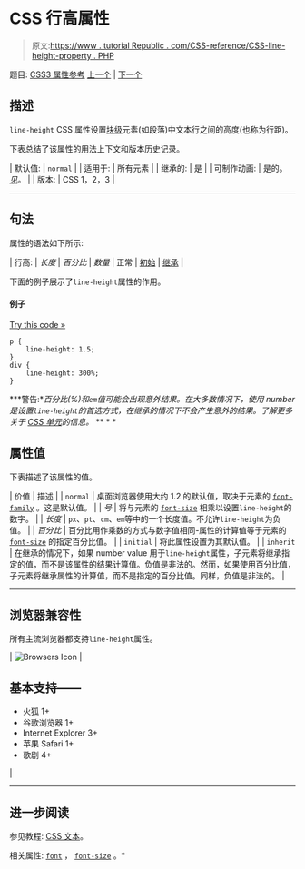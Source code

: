 # CSS 行高属性

> 原文:[https://www . tutorial Republic . com/CSS-reference/CSS-line-height-property . PHP](https://www.tutorialrepublic.com/css-reference/css-line-height-property.php)

题目: [CSS3 属性参考](css3-properties.php) [上一个](css-letter-spacing-property.php) | [下一个](css-list-style-property.php)

## 描述

`line-height` CSS 属性设置[块级](../css-tutorial/css-visual-formatting.php#block-level)元素(如段落)中文本行之间的高度(也称为行距)。

下表总结了该属性的用法上下文和版本历史记录。

| 默认值: | `normal` |
| 适用于: | 所有元素 |
| 继承的: | 是 |
| 可制作动画: | 是的。 [*见*](css-animatable-properties.php)*。* |
| 版本: | CSS 1，2，3 |

* * *

## 句法

属性的语法如下所示:

| 行高: | *长度* &#124; *百分比* &#124; *数量* &#124; 正常 &#124; [初始](../definitions.php#initial) &#124; [继承](../definitions.php#inherit) |

下面的例子展示了`line-height`属性的作用。

#### 例子

[Try this code »](../codelab.php?topic=css&file=line-height-property "Try this code using online Editor")

```
p {
    line-height: 1.5;
}
div {
    line-height: 300%;
}
```

 ***警告:**百分比(%)和`em`值可能会出现意外结果。在大多数情况下，使用 number 是设置`line-height`的首选方式，在继承的情况下不会产生意外的结果。了解更多关于 [CSS 单元](../css-tutorial/css-units.php)的信息。*  ** * *

## 属性值

下表描述了该属性的值。

| 价值 | 描述 |
| `normal` | 桌面浏览器使用大约 1.2 的默认值，取决于元素的 [`font-family`](css-font-family-property.php) 。这是默认值。 |
| *号* | 将与元素的 [`font-size`](css-font-size-property.php) 相乘以设置`line-height`的数字。 |
| *长度* | `px`、`pt`、`cm`、`em`等中的一个长度值。不允许`line-height`为负值。 |
| *百分比* | 百分比用作乘数的方式与数字值相同-属性的计算值等于元素的 [`font-size`](css-font-size-property.php) 的指定百分比值。 |
| `initial` | 将此属性设置为其默认值。 |
| `inherit` | 在继承的情况下，如果 number value 用于`line-height`属性，子元素将继承指定的值，而不是该属性的结果计算值。负值是非法的。然而，如果使用百分比值，子元素将继承属性的计算值，而不是指定的百分比值。同样，负值是非法的。 |

* * *

## 浏览器兼容性

所有主流浏览器都支持`line-height`属性。

| ![Browsers Icon](../Images/e9331123c77668c1832e541c2fca1002.png) | 

## 基本支持——

*   火狐 1+
*   谷歌浏览器 1+
*   Internet Explorer 3+
*   苹果 Safari 1+
*   歌剧 4+

 |

* * *

## 进一步阅读

参见教程: [CSS 文本](../css-tutorial/css-text.php)。

相关属性: [`font`](css-font-property.php) ， [`font-size`](css-font-size-property.php) 。*